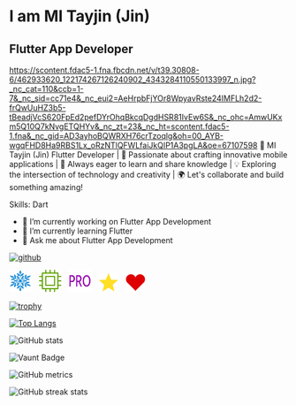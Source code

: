 # I am MI Tayjin (Jin)
## Flutter App Developer
https://scontent.fdac5-1.fna.fbcdn.net/v/t39.30808-6/462933620_122174267126240902_4343284110550133997_n.jpg?_nc_cat=110&ccb=1-7&_nc_sid=cc71e4&_nc_eui2=AeHrpbFjYOr8WpyavRste24IMFLh2d2-frQwUuHZ3b5-tBeadjVcS620FpEd2pefDYrOhqBkcqDgdHSR81IvEw6S&_nc_ohc=AmwUKxm5Q10Q7kNvgETQHYv&_nc_zt=23&_nc_ht=scontent.fdac5-1.fna&_nc_gid=AD3ayhoBQWRXH76crTzoqlg&oh=00_AYB-wgqFHD8Ha9RBS1Lx_oRzNTlQFWLfaiJkQIP1A3pgLA&oe=67107598
👤 MI Tayjin (Jin)
Flutter Developer | 🚀 Passionate about crafting innovative mobile applications | 🌱 Always eager to learn and share knowledge | 💡 Exploring the intersection of technology and creativity | 🌍 Let's collaborate and build something amazing!



Skills: Dart

- 🔭 I’m currently working on Flutter App Development 
- 🌱 I’m currently learning Flutter 
- 💬 Ask me about Flutter App Development 


[<img src='https://cdn.jsdelivr.net/npm/simple-icons@3.0.1/icons/github.svg' alt='github' height='40'>](https://github.com/JinDev07)  

<a href='https://archiveprogram.github.com/'><img src='https://raw.githubusercontent.com/acervenky/animated-github-badges/master/assets/acbadge.gif' width='40' height='40'></a> <a href='https://docs.github.com/en/developers'><img src='https://raw.githubusercontent.com/acervenky/animated-github-badges/master/assets/devbadge.gif' width='40' height='40'></a> <a href='https://github.com/pricing'><img src='https://raw.githubusercontent.com/acervenky/animated-github-badges/master/assets/pro.gif' width='40' height='40'></a> <a href='https://stars.github.com/'><img src='https://raw.githubusercontent.com/acervenky/animated-github-badges/master/assets/starbadge.gif' width='35' height='35'></a> <a href='https://docs.github.com/en/github/supporting-the-open-source-community-with-github-sponsors'><img src='https://raw.githubusercontent.com/acervenky/animated-github-badges/master/assets/sponsorbadge.gif' width='35' height='35'></a> 

[![trophy](https://github-profile-trophy.vercel.app/?username=JinDev07)](https://github.com/ryo-ma/github-profile-trophy)

[![Top Langs](https://github-readme-stats.vercel.app/api/top-langs/?username=JinDev07)](https://github.com/anuraghazra/github-readme-stats)

![GitHub stats](https://github-readme-stats.vercel.app/api?username=JinDev07&show_icons=true&count_private=true)  

![Vaunt Badge](https://api.vaunt.dev/v1/github/entities/JinDev07/contributions?format=svg&private=true)  

![GitHub metrics](https://metrics.lecoq.io/JinDev07)  

![GitHub streak stats](https://streak-stats.demolab.com/?user=JinDev07)  

